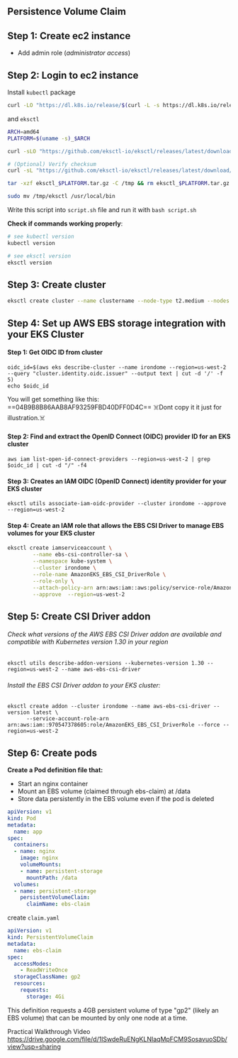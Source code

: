 ## Persistence Volume Claim
## Step 1: Create ec2 instance
- Add admin role (*administrator access*)

## Step 2: Login to ec2 instance

Install `kubectl` package
```sh
curl -LO "https://dl.k8s.io/release/$(curl -L -s https://dl.k8s.io/release/stable.txt)/bin/linux/amd64/kubectl"
```

and `eksctl` 
```sh
ARCH=amd64
PLATFORM=$(uname -s)_$ARCH

curl -sLO "https://github.com/eksctl-io/eksctl/releases/latest/download/eksctl_$PLATFORM.tar.gz"

# (Optional) Verify checksum
curl -sL "https://github.com/eksctl-io/eksctl/releases/latest/download/eksctl_checksums.txt" | grep $PLATFORM | sha256sum --check

tar -xzf eksctl_$PLATFORM.tar.gz -C /tmp && rm eksctl_$PLATFORM.tar.gz

sudo mv /tmp/eksctl /usr/local/bin
```
Write this script into `script.sh` file and run it with `bash script.sh`

**Check if commands working properly**:
```sh
# see kubectl version
kubectl version

# see eksctl version
eksctl version
```

## Step 3: Create cluster
```sh
eksctl create cluster --name clustername --node-type t2.medium --nodes 2 --region=us-east-1
```

## Step 4: Set up AWS EBS storage integration with your EKS Cluster

#### Step 1: Get OIDC ID from cluster
```
oidc_id=$(aws eks describe-cluster --name irondome --region=us-west-2 --query "cluster.identity.oidc.issuer" --output text | cut -d '/' -f 5)
echo $oidc_id
```

You will get something like this: ==04B9B8B86AAB8AF93259FBD40DFF0D4C==
☠️Dont copy it it just for illustration.☠️

#### Step 2: Find and extract the OpenID Connect (OIDC) provider ID for an EKS cluster
```
aws iam list-open-id-connect-providers --region=us-west-2 | grep $oidc_id | cut -d "/" -f4 
```

#### Step 3: Creates an IAM OIDC (OpenID Connect) identity provider for your EKS cluster
```
eksctl utils associate-iam-oidc-provider --cluster irondome --approve --region=us-west-2
```

#### Step 4: Create an IAM role that allows the EBS CSI Driver to manage EBS volumes for your EKS cluster
```sh
eksctl create iamserviceaccount \
        --name ebs-csi-controller-sa \
        --namespace kube-system \
        --cluster irondome \
        --role-name AmazonEKS_EBS_CSI_DriverRole \
        --role-only \
        --attach-policy-arn arn:aws:iam::aws:policy/service-role/AmazonEBSCSIDriverPolicy \
        --approve  --region=us-west-2
```

## Step 5: Create CSI Driver addon

###### Check what versions of the AWS EBS CSI Driver addon are available and compatible with Kubernetes version 1.30 in your region
```
eksctl utils describe-addon-versions --kubernetes-version 1.30 --region=us-west-2 --name aws-ebs-csi-driver
```

###### Install the EBS CSI Driver addon to your EKS cluster:
```
eksctl create addon --cluster irondome --name aws-ebs-csi-driver --version latest \
      --service-account-role-arn arn:aws:iam::970547378605:role/AmazonEKS_EBS_CSI_DriverRole --force --region=us-west-2
```

## Step 6: Create pods
**Create a Pod definition file that:**
- Start an nginx container
- Mount an EBS volume (claimed through ebs-claim) at /data
- Store data persistently in the EBS volume even if the pod is deleted
```yaml
apiVersion: v1
kind: Pod
metadata:
  name: app
spec:
  containers:
  - name: nginx
    image: nginx
    volumeMounts:
    - name: persistent-storage
      mountPath: /data
  volumes:
  - name: persistent-storage
    persistentVolumeClaim:
      claimName: ebs-claim
```

create `claim.yaml`
```yaml
apiVersion: v1
kind: PersistentVolumeClaim
metadata:
  name: ebs-claim
spec:
  accessModes:
    - ReadWriteOnce
  storageClassName: gp2
  resources:
    requests:
      storage: 4Gi
```
This definition requests a 4GB persistent volume of type "gp2" (likely an EBS volume) that can be mounted by only one node at a time.

Practical Walkthrough Video 
https://drive.google.com/file/d/1lSwdeRuENgKLNIaqMpFCM9SosavuoSDb/view?usp=sharing
